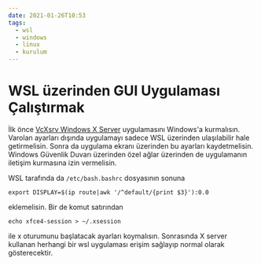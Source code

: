 ```yaml
---
date: 2021-01-26T10:53
tags:
  - wsl
  - windows
  - linux
  - kurulum
---
```


# WSL üzerinden GUI Uygulaması Çalıştırmak

İlk önce [VcXsrv Windows X Server](https://sourceforge.net/projects/vcxsrv/) uygulamasını Windows'a kurmalısın. Varolan ayarları dışında uygulamayı sadece WSL üzerinden ulaşılabilir hale getirmelisin. Sonra da uygulama ekranı üzerinden bu ayarları kaydetmelisin. Windows Güvenlik Duvarı üzerinden özel ağlar üzerinden de uygulamanın iletişim kurmasına izin vermelisin.

WSL tarafında da `/etc/bash.bashrc` dosyasının sonuna

`export DISPLAY=$(ip route|awk '/^default/{print $3}'):0.0`

eklemelisin. Bir de komut satırından 

`echo xfce4-session > ~/.xsession` 

ile x oturumunu başlatacak ayarları koymalısın. Sonrasında X server kullanan herhangi bir wsl uygulaması erişim sağlayıp normal olarak gösterecektir.

